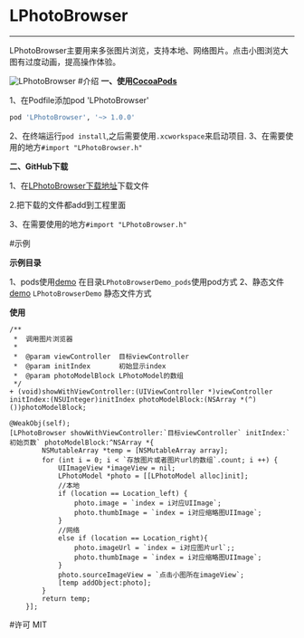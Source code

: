 ﻿# LPhotoBrowser
---
LPhotoBrowser主要用来多张图片浏览，支持本地、网络图片。点击小图浏览大图有过度动画，提高操作体验。

![LPhotoBrowser](./LPhotoBrowser.gif)
#介绍
**一、使用[CocoaPods](http://cocoapods.org)**

1、在Podfile添加pod 'LPhotoBrowser'
 
```ruby
pod 'LPhotoBrowser', '~> 1.0.0'
```
2、在终端运行`pod install`,之后需要使用`.xcworkspace`来启动项目.
3、在需要使用的地方`#import "LPhotoBrowser.h"`

**二、GitHub下载**

1、在[LPhotoBrowser下载地址](https://github.com/LPrivateOrganization/LPhotoBrowser/tree/master/LPhotoBrowser)下载文件

2.把下载的文件都add到工程里面

3、在需要使用的地方`#import "LPhotoBrowser.h"`

#示例

**示例目录**

1、pods使用[demo](https://github.com/LPrivateOrganization/LPhotoBrowser/tree/master/LPhotoBrowserDemo_pods)
在目录`LPhotoBrowserDemo_pods`使用pod方式
2、静态文件[demo](https://github.com/LPrivateOrganization/LPhotoBrowser/tree/master/LPhotoBrowserDemo)
`LPhotoBrowserDemo` 静态文件方式

**使用**

```objc
/**
 *  调用图片浏览器
 *
 *  @param viewController  目标viewController
 *  @param initIndex       初始显示index
 *  @param photoModelBlock LPhotoModel的数组
 */
+ (void)showWithViewController:(UIViewController *)viewController initIndex:(NSUInteger)initIndex photoModelBlock:(NSArray *(^)())photoModelBlock;

@WeakObj(self);
[LPhotoBrowser showWithViewController:`目标viewController` initIndex:`初始页数` photoModelBlock:^NSArray *{
        NSMutableArray *temp = [NSMutableArray array];
        for (int i = 0; i < `存放图片或者图片url的数组`.count; i ++) {
            UIImageView *imageView = nil;
            LPhotoModel *photo = [[LPhotoModel alloc]init];
            //本地
            if (location == Location_left) {
                photo.image = `index = i对应UIImage`;
                photo.thumbImage = `index = i对应缩略图UIImage`;
            }
            //网络
            else if (location == Location_right){
                photo.imageUrl = `index = i对应图片url`;;
                photo.thumbImage = `index = i对应缩略图UIImage`;
            }
            photo.sourceImageView = `点击小图所在imageView`;
            [temp addObject:photo];
        }
        return temp;
    }];
```

#许可
MIT

